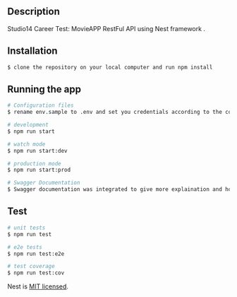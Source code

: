 ## Description

Studio14 Career Test: MovieAPP RestFul API using Nest framework .

## Installation

```bash
$ clone the repository on your local computer and run npm install
```

## Running the app

```bash
# Configuration files
$ rename env.sample to .env and set you credentials according to the configuration. Postgres is used as the Database

# development
$ npm run start

# watch mode
$ npm run start:dev

# production mode
$ npm run start:prod

# Swagger Documentation
$ Swagger documentation was integrated to give more explaination and how to use the API. kindly go to http://localhost:3000/api/v1 to check the Interface for easy accessibility.
```

## Test

```bash
# unit tests
$ npm run test

# e2e tests
$ npm run test:e2e

# test coverage
$ npm run test:cov
```

Nest is [MIT licensed](LICENSE).
